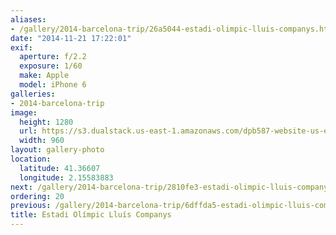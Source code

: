 ```yaml
---
aliases:
- /gallery/2014-barcelona-trip/26a5044-estadi-olimpic-lluis-companys.html
date: "2014-11-21 17:22:01"
exif:
  aperture: f/2.2
  exposure: 1/60
  make: Apple
  model: iPhone 6
galleries:
- 2014-barcelona-trip
image:
  height: 1280
  url: https://s3.dualstack.us-east-1.amazonaws.com/dpb587-website-us-east-1/asset/gallery/2014-barcelona-trip/26a5044-estadi-olimpic-lluis-companys~1280.jpg
  width: 960
layout: gallery-photo
location:
  latitude: 41.36607
  longitude: 2.15583883
next: /gallery/2014-barcelona-trip/2810fe3-estadi-olimpic-lluis-companys
ordering: 20
previous: /gallery/2014-barcelona-trip/6dffda5-estadi-olimpic-lluis-companys
title: Estadi Olímpic Lluís Companys
---
```

